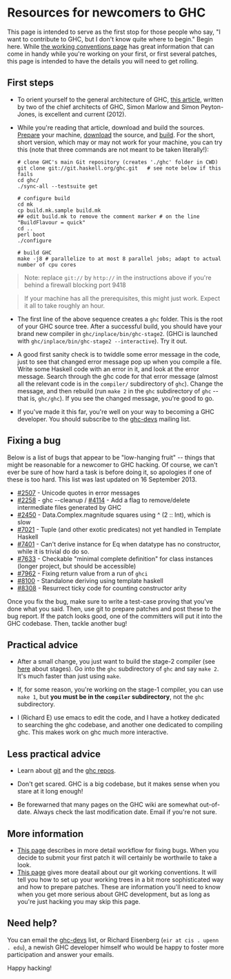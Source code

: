 # Resources for newcomers to GHC



This page is intended to serve as the first stop for those people who say, "I want to contribute to GHC, but I don't know quite where to begin." Begin here. While [the working conventions page](working-conventions) has great information that can come in handy while you're working on your first, or first several patches, this page is intended to have the details you will need to get rolling.


## First steps


- To orient yourself to the general architecture of GHC, [
  this article](http://www.aosabook.org/en/ghc.html), written by two of the chief architects of GHC, Simon Marlow and Simon Peyton-Jones, is excellent and current (2012).

- While you're reading that article, download and build the sources. [Prepare](building/preparation) your machine, [download](building/getting-the-sources) the source, and [build](building/quick-start). For the short, short version, which may or may not work for your machine, you can try this (note that three commands are not meant to be taken literally!):

  ```
  # clone GHC's main Git repository (creates './ghc' folder in CWD)
  git clone git://git.haskell.org/ghc.git   # see note below if this fails
  cd ghc/
  ./sync-all --testsuite get

  # configure build
  cd mk
  cp build.mk.sample build.mk
  ## edit build.mk to remove the comment marker # on the line "BuildFlavour = quick"
  cd ..
  perl boot
  ./configure

  # build GHC
  make -j8 # parallelize to at most 8 parallel jobs; adapt to actual number of cpu cores
  ```

>
>
> Note: replace `git://` by `http://` in the instructions above if you're behind a firewall blocking port 9418
>
>

>
>
> If your machine has all the prerequisites, this might just work. Expect it all to take roughly an hour.
>
>

- The first line of the above sequence creates a `ghc` folder. This is the root of your GHC source tree. After a successful build, you should have your brand new compiler in `ghc/inplace/bin/ghc-stage2`. (GHCi is launched with `ghc/inplace/bin/ghc-stage2 --interactive`). Try it out.

- A good first sanity check is to twiddle some error message in the code, just to see that changed error message pop up when you compile a file. Write some Haskell code with an error in it, and look at the error message. Search through the ghc code for that error message (almost all the relevant code is in the `compiler/` subdirectory of `ghc`). Change the message, and then rebuild (run `make 2` in the `ghc` subdirectory of `ghc` -- that is, `ghc/ghc`). If you see the changed message, you're good to go.

- If you've made it this far, you're well on your way to becoming a GHC developer. You should subscribe to the [
  ghc-devs](http://www.haskell.org/mailman/listinfo/ghc-devs) mailing list.

## Fixing a bug



Below is a list of bugs that appear to be "low-hanging fruit" -- things that might be reasonable for a newcomer to GHC hacking. Of course, we can't ever be sure of how hard a task is before doing it, so apologies if one of these is too hard. This list was last updated on 16 September 2013.


- [\#2507](https://gitlab.staging.haskell.org/ghc/ghc/issues/2507) - Unicode quotes in error messages
- [\#2258](https://gitlab.staging.haskell.org/ghc/ghc/issues/2258) - ghc --cleanup / [\#4114](https://gitlab.staging.haskell.org/ghc/ghc/issues/4114) - Add a flag to remove/delete intermediate files generated by GHC
- [\#2450](https://gitlab.staging.haskell.org/ghc/ghc/issues/2450) - Data.Complex.magnitude squares using \^ (2 :: Int), which is slow
- [\#7021](https://gitlab.staging.haskell.org/ghc/ghc/issues/7021) - Tuple (and other exotic predicates) not yet handled in Template Haskell
- [\#7401](https://gitlab.staging.haskell.org/ghc/ghc/issues/7401) - Can't derive instance for Eq when datatype has no constructor, while it is trivial do do so.
- [\#7633](https://gitlab.staging.haskell.org/ghc/ghc/issues/7633) - Checkable "minimal complete definition" for class instances (longer project, but should be accessible)
- [\#7962](https://gitlab.staging.haskell.org/ghc/ghc/issues/7962) - Fixing return value from a run of `ghci`
- [\#8100](https://gitlab.staging.haskell.org/ghc/ghc/issues/8100) - Standalone deriving using template haskell
- [\#8308](https://gitlab.staging.haskell.org/ghc/ghc/issues/8308) - Resurrect ticky code for counting constructor arity


Once you fix the bug, make sure to write a test-case proving that you've done what you said. Then, use git to prepare patches and post these to the bug report. If the patch looks good, one of the committers will put it into the GHC codebase. Then, tackle another bug!


## Practical advice


- After a small change, you just want to build the stage-2 compiler (see [here](building/architecture/idiom/stages) about stages). Go into the `ghc` subdirectory of `ghc` and say `make 2`. It's much faster than just using `make`.

- If, for some reason, you're working on the stage-1 compiler, you can use `make 1`, but **you must be in the `compiler` subdirectory**, not the `ghc` subdirectory.

- I (Richard E) use emacs to edit the code, and I have a hotkey dedicated to searching the ghc codebase, and another one dedicated to compiling ghc. This makes work on ghc much more interactive.

## Less practical advice


- Learn about [ git](http://git-scm.com/) and the [ghc repos](repositories).

- Don't get scared. GHC is a big codebase, but it makes sense when you stare at it long enough!

- Be forewarned that many pages on the GHC wiki are somewhat out-of-date. Always check the last modification date. Email if you're not sure.

## More information


- [
  This page](http://ghc.haskell.org/trac/ghc/wiki/WorkingConventions/FixingBugs) describes in more detail workflow for fixing bugs. When you decide to submit your first patch it will certainly be worthwile to take a look.
- [
  This page](http://ghc.haskell.org/trac/ghc/wiki/WorkingConventions/Git) gives more deatail about our git working conventions. It will tell you how to set up your working trees in a bit more sophisticated way and how to prepare patches. These are information you'll need to know when you get more serious about GHC development, but as long as you're just hacking you may skip this page.

## Need help?



You can email the [
ghc-devs](http://www.haskell.org/mailman/listinfo/ghc-devs) list, or Richard Eisenberg (`eir at cis . upenn . edu`), a newish GHC developer himself who would be happy to foster more participation and answer your emails.



Happy hacking!


